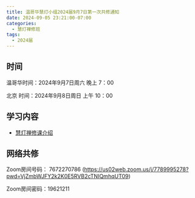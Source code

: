 ```yaml
---
title: 温哥华慧灯小组2024届9月7日第一次共修通知
date: 2024-09-05 23:21:00-07:00
categories:
  - 慧灯禅修班
tags:
  - 2024届
---
```

## 时间

温哥华时间：2024年9月7日周六 晚上 7：00

北京   时间：2024年9月8日周日 上午 10：00

## 学习内容

* [慧灯禅修课介绍](http://huidengchanxiu.net/wsb/book1/b1-0)

## 网络共修
Zoom房间号码： 7672270786 (https://us02web.zoom.us/j/7789995278?pwd=VjZmbWJFY2k2K0E5RVB2cTNIQmhqUT09)

Zoom房间密码：19621211
